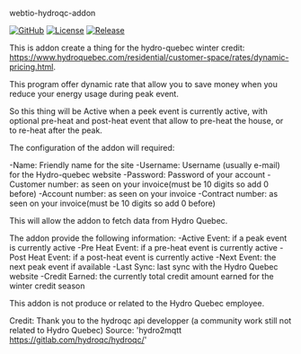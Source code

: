 
webtio-hydroqc-addon

[![GitHub](https://img.shields.io/github/forks/Bad-Wolf-developpement/webtio-hydroqc-addon.svg?style=social&label=Fork&maxAge=2592000)](https://img.shields.io/github/forks/Bad-Wolf-developpement/webtio-hydroqc-addon.svg?style=social&label=Fork&maxAge=2592000)
[![License](https://img.shields.io/badge/License-MIT-blue.svg)](https://img.shields.io/badge/License-MIT-blue.svg)
[![Release](https://github.com/Bad-Wolf-developpement/webtio-hydroqc-addon/workflows/Release/badge.svg)](https://github.com/Bad-Wolf-developpement/webtio-hydroqc-addon/workflows/Release/badge.svg)


This is addon create a thing for the hydro-quebec winter credit: https://www.hydroquebec.com/residential/customer-space/rates/dynamic-pricing.html.

This program offer dynamic rate that allow you to save money when you reduce your energy usage during peak event.

So this thing will be Active when a peek event is currently active, with optional pre-heat and post-heat event that allow to pre-heat the house, or to re-heat after the peak.

The configuration of the addon will required:

-Name: Friendly name for the site
-Username: Username (usually e-mail) for the Hydro-quebec website
-Password: Password of your account
-Customer number: as seen on your invoice(must be 10 digits so add 0 before)
-Account number: as seen on your invoice
-Contract number: as seen on your invoice(must be 10 digits so add 0 before)

This will allow the addon to fetch data from Hydro Quebec.

The addon provide the following information:
-Active Event: if a peak event is currently active
-Pre Heat Event: if a pre-heat event is currently active
-Post Heat Event: if a post-heat event is currently active
-Next Event: the next peak event if available
-Last Sync: last sync with the Hydro Quebec website
-Credit Earned: the currently total credit amount earned for the winter credit season

This addon is not produce or related to the Hydro Quebec employee.

Credit: Thank you to the hydroqc api developper (a community work still not related to Hydro Quebec) Source: 'hydro2mqtt <https://gitlab.com/hydroqc/hydroqc/>'
